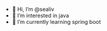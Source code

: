 - 👋 Hi, I’m @sealiv
- 👀 I’m interested in java
- 🌱 I’m currently learning spring boot

<!---
sealiv/sealiv is a ✨ special ✨ repository because its `README.md` (this file) appears on your GitHub profile.
You can click the Preview link to take a look at your changes.
--->
